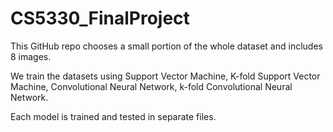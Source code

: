 # CS5330_FinalProject


This GitHub repo chooses a small portion of the whole dataset and includes 8 images. 

We train the datasets using Support Vector Machine, K-fold Support Vector Machine, Convolutional Neural Network, k-fold Convolutional Neural Network.

Each model is trained and tested in separate files.
